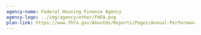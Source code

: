 ```yaml
---
agency-name: Federal Housing Finance Agency
agency-logo: ../img/agency/other/FHFA.png
plan-link: https://www.fhfa.gov/AboutUs/Reports/Pages/Annual-Performance-Plan-FY-2019.aspx
---
```

